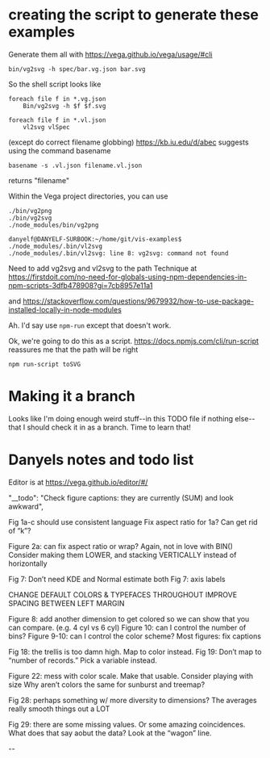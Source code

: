 # creating the script to generate these examples 
Generate them all with https://vega.github.io/vega/usage/#cli 

    bin/vg2svg -h spec/bar.vg.json bar.svg

So the shell script looks like

    foreach file f in *.vg.json
	    Bin/vg2svg -h $f $f.svg

    foreach file f in *.vl.json
	    vl2svg vlSpec

(except do correct filename globbing)
https://kb.iu.edu/d/abec suggests using the command basename

    basename -s .vl.json filename.vl.json 

returns "filename"

Within the Vega project directories, you can use 

    ./bin/vg2png 
    ./bin/vg2svg
    ./node_modules/bin/vg2png

    danyelf@DANYELF-SURBOOK:~/home/git/vis-examples$ ./node_modules/.bin/vl2svg
    ./node_modules/.bin/vl2svg: line 8: vg2svg: command not found

Need to add vg2svg and vl2svg to the path
Technique at https://firstdoit.com/no-need-for-globals-using-npm-dependencies-in-npm-scripts-3dfb478908?gi=7cb8957e11a1

and
https://stackoverflow.com/questions/9679932/how-to-use-package-installed-locally-in-node-modules

Ah.  I'd say use `npm-run` except that doesn't work.

Ok, we're going to do this as a script. https://docs.npmjs.com/cli/run-script reassures me that the path will be right

    npm run-script toSVG


# Making it a branch
Looks like I'm doing enough weird stuff--in this TODO file if nothing else--that I should check it in as a branch. Time to learn that!

# Danyels notes and todo list
Editor is at https://vega.github.io/editor/#/

  "__todo": "Check figure captions: they are currently (SUM) and look awkward", 

Fig 1a-c should use consistent language
Fix aspect ratio for 1a?
Can get rid of “k”?

Figure 2a: can fix aspect ratio or wrap? Again, not in love with BIN()
	Consider making them LOWER, and stacking VERTICALLY instead of horizontally


Fig 7: Don’t need KDE and Normal estimate both
Fig 7: axis labels

CHANGE DEFAULT COLORS & TYPEFACES THROUGHOUT
IMPROVE SPACING BETWEEN LEFT MARGIN	

Figure 8: add another dimension to get colored so we can show that you can compare. (e.g. 4 cyl vs 6 cyl)
Figure 10: can I control the number of bins?
Figure 9-10: can I control the color scheme?
Most figures: fix captions

Fig 18: the trellis is too damn high. Map to color instead.
Fig 19: Don’t map to “number of records.” Pick a variable instead.

Figure 22: mess with color scale. Make that usable.
Consider playing with size 
Why aren’t colors the same for sunburst and treemap?

Fig 28: perhaps something w/ more diversity to dimensions? The averages really smooth things out a LOT

Fig 29: there are some missing values. Or some amazing coincidences. What does that say aobut the data? Look at the “wagon” line.

--
 
